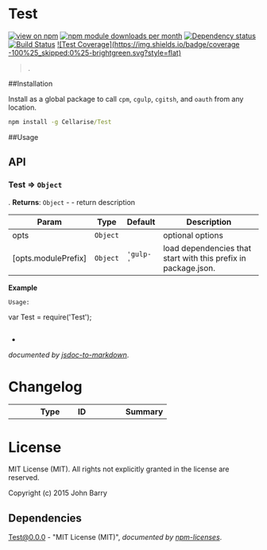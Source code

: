 # Test
[![view on npm](http://img.shields.io/npm/v/Test.svg?style=flat)](https://www.npmjs.org/package/Test)
[![npm module downloads per month](http://img.shields.io/npm/dm/Test.svg?style=flat)](https://www.npmjs.org/package/Test)
[![Dependency status](https://david-dm.org/Cellarise/Test.svg?style=flat)](https://david-dm.org/Cellarise/Test)
[![Build Status](https://travis-ci.org/Cellarise/Test.svg?branch=master)](https://travis-ci.org/Cellarise/Test)
[![Test Coverage](https://img.shields.io/badge/coverage -100%25_skipped:0%25-brightgreen.svg?style=flat)](https://www.npmjs.org/package/Test)

> .


##Installation

Install as a global package to call `cpm`, `cgulp`, `cgitsh`, and `oauth` from any location.

```cmd
npm install -g Cellarise/Test
```


##Usage 




## API
<a name="module_Test"></a>
### Test ⇒ <code>Object</code>
.
**Returns**: <code>Object</code> - - return description  

| Param | Type | Default | Description |
| --- | --- | --- | --- |
| opts | <code>Object</code> |  | optional options |
| [opts.modulePrefix] | <code>Object</code> | <code>&#x27;gulp-&#x27;</code> | load dependencies that start with this prefix in package.json. |

**Example**  
```none
Usage:
```
var Test = require('Test');
```

```

-

*documented by [jsdoc-to-markdown](https://github.com/75lb/jsdoc-to-markdown)*.


# Changelog

<table style="width:100%;border-spacing:0px;border-collapse:collapse;margin:0px;padding:0px;border-width:0px;">
  <tr>
    <th style="width:20px;text-align:center;"></th>
    <th style="width:80px;text-align:center;">Type</th>
    <th style="width:80px;text-align:left;">ID</th>
    <th style="text-align:left;">Summary</th>
  </tr>
    
</table>



# License

MIT License (MIT). All rights not explicitly granted in the license are reserved.

Copyright (c) 2015 John Barry
## Dependencies
[Test@0.0.0](&quot;https://github.com/Cellarise/Test&quot;) - &quot;MIT License (MIT)&quot;, 
*documented by [npm-licenses](http://github.com/AceMetrix/npm-license.git)*.

